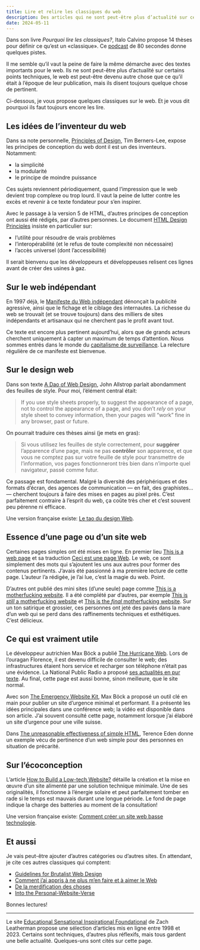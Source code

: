 ```yaml
---
title: Lire et relire les classiques du web
description: Des articles qui ne sont peut-être plus d’actualité sur certains points techniques, mais qui disent toujours quelque chose de pertinent parfois 25 ans après leur mise en ligne.
date: 2024-05-11
---
```


Dans son livre *Pourquoi lire les classiques?*, Italo Calvino propose 14 thèses pour définir ce qu’est un «classique». Ce [podcast](https://www.radiofrance.fr/franceinter/podcasts/les-80-de-nicolas-demorand/pourquoi-lire-les-classiques-4967560) de 80 secondes donne quelques pistes.

Il me semble qu’il vaut la peine de faire la même démarche avec des textes importants pour le web. Ils ne sont peut-être plus d’actualité sur certains points techniques, le web est peut-être devenu autre chose que ce qu’il était à l’époque de leur publication, mais ils disent toujours quelque chose de pertinent.

Ci-dessous, je vous  propose quelques classiques sur le web. Et je vous dit pourquoi ils faut toujours encore les lire.

## Les idées de l’inventeur du web

Dans sa note personnelle, [Principles of Design](https://www.w3.org/DesignIssues/Principles.html), Tim Berners-Lee, expose les principes de conception du web dont il est un des inventeurs. Notamment:

- la simplicité
- la modularité
- le principe de moindre puissance

Ces sujets reviennent périodiquement, quand l’impression que le web devient trop complexe ou trop lourd. Il vaut la peine de lutter contre les excès et revenir à ce texte fondateur pour s’en inspirer.

Avec le passage à la version 5 de HTML, d’autres principes de conception ont aussi été rédigés, par d’autres personnes. Le document [HTML Design Principles](https://www.w3.org/TR/html-design-principles/) insiste en particulier sur:

- l’utilité pour résoudre de vrais problèmes
- l’interopérabilité (et le refus de toute complexité non nécessaire)
- l’accès universel (dont l’accessibilité)

Il serait bienvenu que les développeurs et développeuses relisent ces lignes avant de créer des usines à gaz.

## Sur le web indépendant

En 1997 déjà, le [Manifeste du Web indépendant](https://www.uzine.net/article60.html) dénonçait la publicité agressive, ainsi que le fichage et le ciblage des internautes. La richesse du web se trouvait (et se trouve toujours) dans des milliers de sites indépendants et artisanaux qui ne cherchent pas le profit avant tout.

Ce texte est encore plus pertinent aujourd’hui, alors que de grands acteurs cherchent uniquement à capter un maximum de temps d’attention. Nous sommes entrés dans le monde du [capitalisme de surveillance](https://www.monde-diplomatique.fr/2019/01/ZUBOFF/59443). La relecture régulière de ce manifeste est bienvenue.

## Sur le design web

 Dans son texte [A Dao of Web Design](https://alistapart.com/article/dao/), John Allstrop parlait abondamment des feuilles de style. Pour moi, l’élément central était:

 > If you use style sheets properly, to suggest the appearance of a page, not to control the appearance of a page, and you don’t *rely* on your style sheet to convey information, then your pages will “work” fine in any browser, past or future.

 On pourrait traduire ces thèses ainsi (je mets en gras):

 > Si vous utilisez les feuilles de style correctement, pour **suggérer** l’apparence d’une page, mais ne pas **contrôler** son apparence, et que vous ne comptez pas sur votre feuille de style pour transmettre de l’information, vos pages fonctionneront très bien dans n’importe quel navigateur, passé comme futur.

Ce passage est fondamental. Malgré la diversité des périphériques et des formats d’écran, des agences de communication — en fait, des graphistes... — cherchent toujours à faire des mises en pages au pixel près. C’est parfaitement contraire à l’esprit du web, ça coûte très cher et c’est souvent peu pérenne ni efficace.

Une version française existe: [Le tao du design Web](https://www.pompage.net/traduction/dao).

## Essence d’une page ou d’un site web

Certaines pages simples ont été mises en ligne. En premier lieu [This is a web page](https://justinjackson.ca/words.html) et sa traduction [Ceci est une page Web](https://justinjackson.ca/words_fr.html). Le web, ce sont simplement des mots qui s’ajoutent les uns aux autres pour former des contenus pertinents. J’avais été passionné à ma première lecture de cette page. L’auteur l’a rédigée, je l’ai lue, c’est la magie du web. Point.

D’autres ont publié des mini sites (d’une seule) page comme [This is a motherfucking website](https://motherfuckingwebsite.com/). Il a été complété par d’autres, par exemple [This is *still* a motherfucking website](http://bettermotherfuckingwebsite.com/) et [This is the *final* motherfucking website](https://perfectmotherfuckingwebsite.com/). Sur un ton satirique et grossier, ces personnes ont jeté des pavés dans la mare d’un web qui se perd dans des raffinements techniques et esthétiques. C’est délicieux.

## Ce qui est vraiment utile

Le développeur autrichien Max Böck a publié [The Hurricane Web](https://mxb.dev/blog/hurricane-web/). Lors de l’ouragan Florence, il est devenu difficile de consulter le web; des infrastructures étaient hors service et recharger son téléphone n’était pas une évidence. La National Public Radio a proposé [ses actualités en pur texte](https://text.npr.org/). Au final, cette page est aussi bonne, sinon meilleure, que le site normal.

Avec son [The Emergency Website Kit](https://mxb.dev/blog/emergency-website-kit/), Max Böck a proposé un outil clé en main pour publier un site d’urgence minimal et performant. Il a présenté les idées principales dans une conférence web; la vidéo est disponible dans son article. J’ai souvent consulté cette page, notamment lorsque j’ai élaboré un site d’urgence pour une ville suisse.

Dans [The unreasonable effectiveness of simple HTML](https://shkspr.mobi/blog/2021/01/the-unreasonable-effectiveness-of-simple-html/), Terence Eden donne un exemple vécu de pertinence d’un web simple pour des personnes en situation de précarité.

## Sur l’écoconception

L’article [How to Build a Low-tech Website?](https://solar.lowtechmagazine.com/2018/09/how-to-build-a-low-tech-website/) détaille la création et la mise en œuvre d’un site alimenté par une solution technique minimale. Une de ses originalités, il fonctionne à l’énergie solaire et peut parfaitement tomber en rade si le temps est mauvais durant une longue période. Le fond de page indique la charge des batteries au moment de la consultation!

 Une version française existe: [Comment créer un site web basse technologie](https://solar.lowtechmagazine.com/fr/2018/09/how-to-build-a-low-tech-website/).

## Et aussi

Je vais peut-être ajouter d’autres catégories ou d’autres sites. En attendant, je cite ces autres classiques qui comptent:

- [Guidelines for Brutalist Web Design](https://brutalist-web.design/)
- [Comment j’ai appris à ne plus m’en faire et à aimer le Web](https://ploum.net/comment-jai-appris-a-ne-plus-men-faire-et-a-aimer-le-web/index.html)
- [De la merdification des choses](https://ploum.net/2023-06-15-merdification.html)
- [Into the Personal-Website-Verse](https://matthiasott.com/articles/into-the-personal-website-verse)

Bonnes lectures!

----

Le site [Educational Sensational Inspirational Foundational](https://esif.dev/) de Zach Leatherman propose une sélection d’articles mis en ligne entre 1998 et 2023. Certains sont techniques, d’autres plus réflexifs, mais tous gardent une belle actualité. Quelques-uns sont cités sur cette page.
